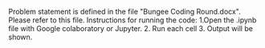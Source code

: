 Problem statement is defined in the file "Bungee Coding Round.docx". Please refer to this file. 
Instructions for running the code:
  1.Open the .ipynb file with Google colaboratory or Jupyter.
  2. Run each cell
  3. Output will be shown.
